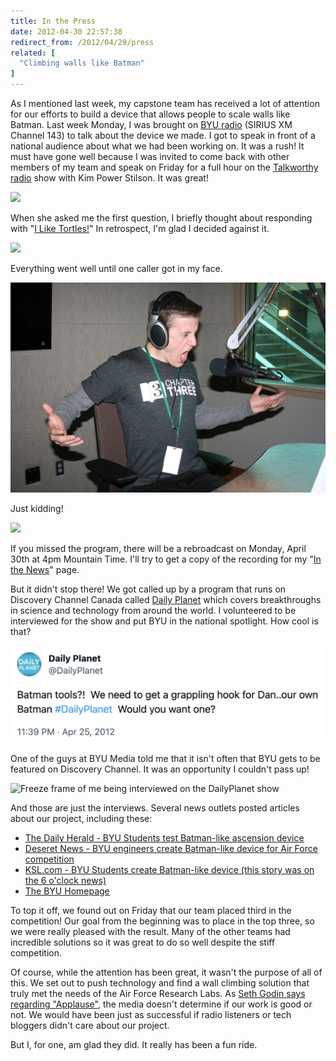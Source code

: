 ```yaml
---
title: In the Press
date: 2012-04-30 22:57:38
redirect_from: /2012/04/29/press
related: [
  "Climbing walls like Batman"
]
---
```


As I mentioned last week, my capstone team has received a lot of attention for our efforts to build a device that allows people to scale walls like Batman. Last week Monday, I was brought on [BYU radio](http://www.byuradio.org/about) (SIRIUS XM Channel 143) to talk about the device we made. I got to speak in front of a national audience about what we had been working on. It was a rush! It must have gone well because I was invited to come back with other members of my team and speak on Friday for a full hour on the <a href="http://bluebirdsisterhood.wordpress.com/2012/04/27/scale-fortress-walls-like-batman-on-the-talkworthy-radio-show/">Talkworthy radio</a> show with Kim Power Stilson. It was great!

<img src="/assets/images/bryanradio.jpg" />

When she asked me the first question, I briefly thought about responding with "[I Like Tortles!][1]" In retrospect, I'm glad I decided against it.

 [1]: http://www.youtube.com/watch?v=CMNry4PE93Y "I Like Tortles!"

<img src="/assets/images/bryanradio2.jpg" />

Everything went well until one caller got in my face.

<img src="/assets/images/angrybryanradio.jpg" />

Just kidding!

<img src="/assets/images/teamradio.jpg" />

If you missed the program, there will be a rebroadcast on Monday, April 30th at 4pm Mountain Time. I'll try to get a copy of the recording for my "[In the News][2]" page.

 [2]: {{site.url}}/news

But it didn't stop there! We got called up by a program that runs on Discovery Channel Canada called [Daily Planet](https://web.archive.org/web/20120510040430/http://www.discoverychannel.ca/Showpage.aspx?sid=13287) which covers breakthroughs in science and technology from around the world. I volunteered to be interviewed for the show and put BYU in the national spotlight. How cool is that?

<img src="/assets/images/daily-planet-tweet.png" />

One of the guys at BYU Media told me that it isn't often that BYU gets to be featured on Discovery Channel. It was an opportunity I couldn't pass up!

<img alt="Freeze frame of me being interviewed on the DailyPlanet show" src="/assets/images/Discovery2.jpg" title="Our footage starts at about 4:45." />

And those are just the interviews. Several news outlets posted articles about our project, including these:

* [The Daily Herald - BYU Students test Batman-like ascension device](https://web.archive.org/web/20120621000541/http://www.heraldextra.com/news/local/education/college/byu-students-test-batman-like-ascension-device/article_a854d343-f6cf-5e90-91b9-9982021c316d.html)
* [Deseret News - BYU engineers create Batman-like device for Air Force competition](https://web.archive.org/web/20190815233808/https://www.deseret.com/2012/4/14/20406897/photo-gallery-byu-engineers-create-batman-like-device-for-air-force-competition#dan-monk-a-senior-mechanical-engineering-student-at-byu-ascends-the-provo-city-fire-tower-with-a-winch-developed-by-the-his-byu-capstone-team-march-28-2012)
* [KSL.com - BYU Students create Batman-like device (this story was on the 6 o'clock news)](https://web.archive.org/web/20161009080841/https://www.ksl.com/?nid=148&sid=20030381)
* [The BYU Homepage](https://web.archive.org/web/20120805040551/http://news.byu.edu/archive12-apr-batmancapstone.aspx)

To top it off, we found out on Friday that our team placed third in the competition! Our goal from the beginning was to place in the top three, so we were really pleased with the result. Many of the other teams had incredible solutions so it was great to do so well despite the stiff competition.

Of course, while the attention has been great, it wasn't the purpose of all of this. We set out to push technology and find a wall climbing solution that truly met the needs of the Air Force Research Labs. As <a href="http://sethgodin.typepad.com/seths_blog/2012/04/dont-expect-applause.html" title="Dont Expect Applause">Seth Godin says regarding "Applause"</a>, the media doesn't determine if our work is good or not. We would have been just as successful if radio listeners or tech bloggers didn't care about our project.

But I, for one, am glad they did. It really has been a fun ride.
